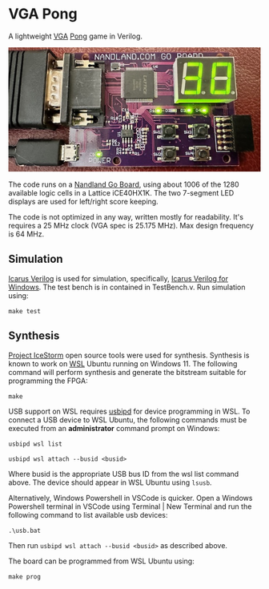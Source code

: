 
# VGA Pong

A lightweight [VGA](https://vanhunteradams.com/DE1/VGA_Driver/Driver.html) [Pong](https://www.pong-story.com/LAWN_TENNIS.pdf) game in Verilog.

![VGA Pong](images/board.png "VGA Pong")

The code runs on a [Nandland Go Board](https://nandland.com/the-go-board/), using about 1006 of the 1280 available logic cells in a Lattice iCE40HX1K. The two 7-segment LED displays are used for left/right score keeping.

The code is not optimized in any way, written mostly for readability. It's requires a 25 MHz clock (VGA spec is 25.175 MHz). Max design frequency is 64 MHz.

## Simulation

[Icarus Verilog](http://iverilog.icarus.com/) is used for simulation, specifically, [Icarus Verilog for Windows](https://bleyer.org/icarus/). The test bench is in contained in TestBench.v. Run simulation using:

```
make test
```

## Synthesis

[Project IceStorm](https://clifford.at/icestorm) open source tools were used for synthesis. Synthesis is known to work on [WSL](https://docs.microsoft.com/en-us/windows/wsl/install) Ubuntu running on Windows 11. The following command will perform synthesis and generate the bitstream suitable for programming the FPGA:

```
make
```

USB support on WSL requires [usbipd](https://devblogs.microsoft.com/commandline/connecting-usb-devices-to-wsl) for device programming in WSL. To connect a USB device to WSL Ubuntu, the following commands must be executed from an **administrator** command prompt on Windows:

```
usbipd wsl list
```
```
usbipd wsl attach --busid <busid>
```

Where busid is the appropriate USB bus ID from the wsl list command above. The device should appear in WSL Ubuntu using ```lsusb```.

Alternatively, Windows Powershell in VSCode is quicker. Open a Windows Powershell terminal in VSCode using Terminal | New Terminal and run the following command to list available usb devices:

```
.\usb.bat
```

Then run ```usbipd wsl attach --busid <busid>``` as described above.

The board can be programmed from WSL Ubuntu using:

```
make prog
```
